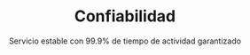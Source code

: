 ---
title: 'Confiabilidad'
subtitle: 'Servicio estable con 99.9% de tiempo de actividad garantizado'
icon: 'shield-check'
---